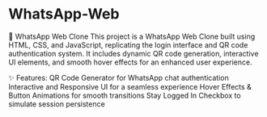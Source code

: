 # WhatsApp-Web
📌 WhatsApp Web Clone
This project is a WhatsApp Web Clone built using HTML, CSS, and JavaScript, replicating the login interface and QR code authentication system. It includes dynamic QR code generation, interactive UI elements, and smooth hover effects for an enhanced user experience.

✨ Features:
QR Code Generator for WhatsApp chat authentication
Interactive and Responsive UI for a seamless experience
Hover Effects & Button Animations for smooth transitions
Stay Logged In Checkbox to simulate session persistence
